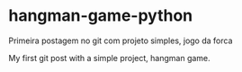 # hangman-game-python
Primeira postagem no git com projeto simples, jogo da forca

My first git post with a simple project, hangman game.
